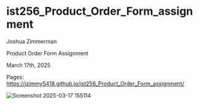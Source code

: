 # ist256_Product_Order_Form_assignment

Joshua Zimmerman

Product Order Form Assignment

March 17th, 2025

Pages: https://jzimmy5418.github.io/ist256_Product_Order_Form_assignment/

![Screenshot 2025-03-17 155114](https://github.com/user-attachments/assets/9dad2566-60d1-44b4-abd0-bf9682b6a1ac)
